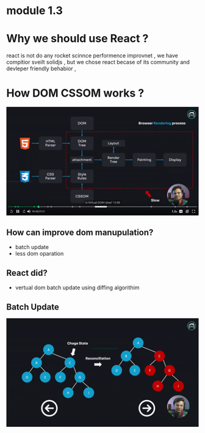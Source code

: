 # module 1.3

# Why we should use React ?

react is not do any rocket scinnce performence improvnet , we have compitior sveilt solidjs , but we chose react becase of its community and devleper friendly behabior ,

# How DOM CSSOM works ?

![Screenshot from 2024-01-09 02-11-32.png](module%201%203%2082190ab4b1e149e8813e9eb913741d64/Screenshot_from_2024-01-09_02-11-32.png)

 

## How can  improve dom manupulation?

- batch update
- less dom oparation

## React did?

- vertual dom batch update using diffing algorithim

## Batch Update

![Screenshot from 2024-01-09 02-16-55.png](module%201%203%2082190ab4b1e149e8813e9eb913741d64/Screenshot_from_2024-01-09_02-16-55.png)
